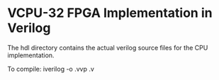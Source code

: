 # VCPU-32 FPGA Implementation in Verilog

The hdl directory contains the actual verilog source files for the CPU implementation.

To compile: iverilog -o <output-file>.vvp  <source-file>.v